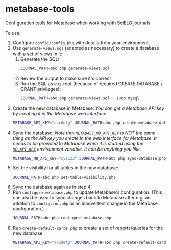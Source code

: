 # metabase-tools
Configuration tools for Metabase when working with SciELO journals

To use:
1. Configure `config/config.php` with details from your environment.
2. Use `generate-views.sql` (adapted as necessary) to create a database with a set of views in it:
   1. Generate the SQL:
      ```sh
      JOURNAL_PATH=abc php generate-views.sql
      ```
   2. Review the output to make sure it's correct
   3. Run the SQL as e.g. root (because of required CREATE DATABASE / GRANT privileges):
      ```sh
      JOURNAL_PATH=abc php generate-views.sql | sudo mysql
      ```
3. Create the new database in Metabase:
   *You can get a Metabase API key by creating it in the Metabase web interface.*
   ```sh
   METABASE_API_KEY="abcdefg" JOURNAL_PATH=abc php create-metabase-database.php
   ```
4. Sync the database:
   *Note that `METABASE_MB_API_KEY` is NOT the same thing as the API key you create in the web interface for Metabase. It needs to be provided to Metabase when it is started using the [`MB_API_KEY`](https://www.metabase.com/docs/latest/configuring-metabase/environment-variables#mb_api_key) environment variable. It can be anything you like.*
   ```sh
   METABASE_MB_API_KEY="xyz123" JOURNAL_PATH=abc php sync-database.php
   ```
5. Set the visibility for all tables in the new database:
   ```sh
   JOURNAL_PATH=abc php set-table-visibility.php
   ```
6. Sync the database again as in step 4.
7. Run `configure-metabase.php` to update Metabase's configuration. (This can also be used to sync changes back to Metabase after e.g. an addition to `config.inc.php` or an inadvertent change in the Metabase configuration.)
   ```sh
   JOURNAL_PATH=abc php configure-metabase.php
   ```
8. Run `create-default-cards.php` to create a set of reports/queries for the new database.
   ```sh
   METABASE_API_KEY="abcdefg" JOURNAL_PATH=abc php create-default-cards.php
   ```
